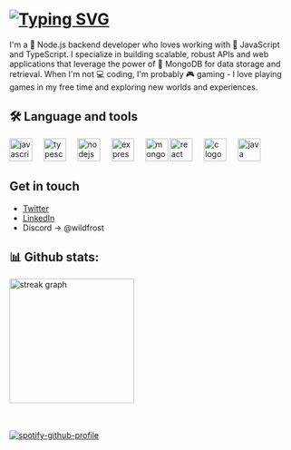 # <a href="https://git.io/typing-svg"><img src="https://readme-typing-svg.demolab.com?font=Fira+Code&pause=500&color=60F7F0&random=false&width=435&lines=Hi+There++!;%E3%81%93%E3%82%93%E3%81%AB%E3%81%A1%E3%81%AF+!" alt="Typing SVG" /></a>

I'm a 🚀 Node.js backend developer who loves working with 🌟 JavaScript and TypeScript. I specialize in building scalable, robust APIs and web applications that leverage the power of 🍃 MongoDB for data storage and retrieval. When I'm not 💻 coding, I'm probably 🎮 gaming - I love playing games in my free time and exploring new worlds and experiences.

## 🛠 Language and tools</h3>

<div align="left">
    <img src="https://cdn.jsdelivr.net/gh/devicons/devicon/icons/javascript/javascript-original.svg" height="40" alt="javascript logo"  />
  <img width="12" />
  <img src="https://cdn.jsdelivr.net/gh/devicons/devicon/icons/typescript/typescript-original.svg" height="40" alt="typescript logo"  />
  <img width="12" />
  <img src="https://cdn.jsdelivr.net/gh/devicons/devicon/icons/nodejs/nodejs-original.svg" height="40" alt="nodejs logo"  />
  <img width="12" />
   <img src="https://avatars.githubusercontent.com/u/5658226?s=48&v=4" height="40" alt="express logo"  />
  <img width="12" />
  <img src="https://seeklogo.com/images/M/mongodb-logo-D13D67C930-seeklogo.com.png" height="40" alt="mongodb logo"  />
  <img src="https://cdn.jsdelivr.net/gh/devicons/devicon/icons/react/react-original.svg" height="40" alt="react logo"  />
  <img width="12" />
  <img src="https://cdn.jsdelivr.net/gh/devicons/devicon/icons/c/c-original.svg" height="40" alt="c logo"  />
  <img width="12" />
  <img src="https://cdn.jsdelivr.net/gh/devicons/devicon/icons/java/java-original.svg" height="40" alt="java logo"  />
</div>

## Get in touch
- [Twitter](https://twitter.com/iWildFrost) 
- [LinkedIn](https://www.linkedin.com/in/ashik-v/)
- Discord -> @wildfrost


## 📊 Github stats:
<div>
  <img src="https://streak-stats.demolab.com?user=WildFr0sT&locale=en&mode=daily&theme=dark&hide_border=false&border_radius=5&order=3" height="220" alt="streak graph"  />
</div> <br /> <br />


[![spotify-github-profile](https://spotify-github-profile.kittinanx.com/api/view?uid=21yhp7s4osolecqwrzfnqfyla&cover_image=true&theme=natemoo-re&show_offline=false&background_color=000000&interchange=true&bar_color=0dff05&bar_color_cover=false)](https://spotify-github-profile.vercel.app/api/view?uid=21yhp7s4osolecqwrzfnqfyla&redirect=true)








